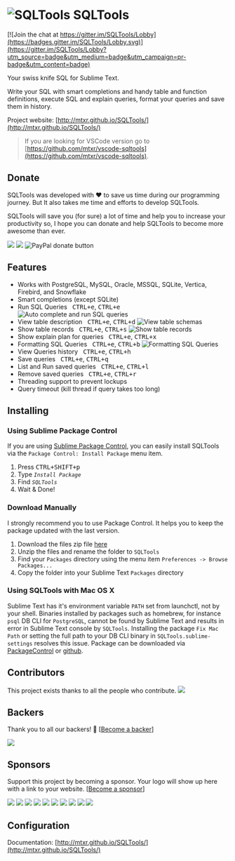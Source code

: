 ![SQLTools](https://github.com/mtxr/SQLTools/raw/images/icon.png?raw=true) SQLTools
===============

[![Join the chat at https://gitter.im/SQLTools/Lobby](https://badges.gitter.im/SQLTools/Lobby.svg)](https://gitter.im/SQLTools/Lobby?utm_source=badge&utm_medium=badge&utm_campaign=pr-badge&utm_content=badge)

Your swiss knife SQL for Sublime Text.

Write your SQL with smart completions and handy table and function definitions, execute SQL and explain queries, format your queries and save them in history.

Project website: [http://mtxr.github.io/SQLTools/](http://mtxr.github.io/SQLTools/)

> If you are looking for VSCode version go to [https://github.com/mtxr/vscode-sqltools](https://github.com/mtxr/vscode-sqltools).

## Donate

SQLTools was developed with ♥ to save us time during our programming journey. But It also takes me time and efforts to develop SQLTools.

SQLTools will save you (for sure) a lot of time and help you to increase your productivity so, I hope you can donate and help SQLTools to become more awesome than ever.

<span class="badge-paypal"><a href="https://www.paypal.com/cgi-bin/webscr?cmd=_s-xclick&hosted_button_id=RSMB6DGK238V8" title="Donate to this project using Paypal"><a href="#backers" alt="sponsors on Open Collective"><img src="https://opencollective.com/SQLTools/backers/badge.svg" /></a> <a href="#sponsors" alt="Sponsors on Open Collective"><img src="https://opencollective.com/SQLTools/sponsors/badge.svg" /></a> <img src="https://img.shields.io/badge/paypal-donate-yellow.svg" alt="PayPal donate button" /></a></span>

## Features

* Works with PostgreSQL, MySQL, Oracle, MSSQL, SQLite, Vertica, Firebird, and Snowflake
* Smart completions (except SQLite)
* Run SQL Queries &nbsp; <kbd>CTRL+e</kbd>, <kbd>CTRL+e</kbd>
![Auto complete and run SQL queries](https://github.com/mtxr/SQLTools/raw/images/execute_auto_complete.gif?raw=true)
* View table description &nbsp; <kbd>CTRL+e</kbd>, <kbd>CTRL+d</kbd>
![View table schemas](https://github.com/mtxr/SQLTools/raw/images/table_description.gif?raw=true)
* Show table records &nbsp; <kbd>CTRL+e</kbd>, <kbd>CTRL+s</kbd>
![Show table records](https://github.com/mtxr/SQLTools/raw/images/table_records.gif?raw=true)
* Show explain plan for queries &nbsp; <kbd>CTRL+e</kbd>, <kbd>CTRL+x</kbd>
* Formatting SQL Queries &nbsp; <kbd>CTRL+e</kbd>, <kbd>CTRL+b</kbd>
![Formatting SQL Queries](https://github.com/mtxr/SQLTools/raw/images/format_sql.gif?raw=true)
* View Queries history &nbsp; <kbd>CTRL+e</kbd>, <kbd>CTRL+h</kbd>
* Save queries &nbsp; <kbd>CTRL+e</kbd>, <kbd>CTRL+q</kbd>
* List and Run saved queries &nbsp; <kbd>CTRL+e</kbd>, <kbd>CTRL+l</kbd>
* Remove saved queries &nbsp; <kbd>CTRL+e</kbd>, <kbd>CTRL+r</kbd>
* Threading support to prevent lockups
* Query timeout (kill thread if query takes too long)

## Installing

### Using Sublime Package Control

If you are using [Sublime Package Control](https://packagecontrol.io/packages/SQLTools), you can easily install SQLTools via the `Package Control: Install Package` menu item.

1. Press <kbd>CTRL+SHIFT+p</kbd>
2. Type *`Install Package`*
3. Find *`SQLTools`*
4. Wait & Done!

### Download Manually

I strongly recommend you to use Package Control. It helps you to keep the package updated with the last version.

1. Download the files zip file [here](http://mtxr.github.io/SQLTools/)
2. Unzip the files and rename the folder to `SQLTools`
3. Find your `Packages` directory using the menu item  `Preferences -> Browse Packages...`
4. Copy the folder into your Sublime Text `Packages` directory

### Using SQLTools with Mac OS X

Sublime Text has it's environment variable `PATH` set from launchctl, not by your shell. Binaries installed by packages such as homebrew, for instance `psql` DB CLI for `PostgreSQL`, cannot be found by Sublime Text and results in error in Sublime Text console by `SQLTools`. Installing the package `Fix Mac Path` or setting the full path to your DB CLI binary in `SQLTools.sublime-settings` resolves this issue. Package can be downloaded via [PackageControl](https://packagecontrol.io/packages/Fix%20Mac%20Path) or [github](https://github.com/int3h/SublimeFixMacPath).

## Contributors

This project exists thanks to all the people who contribute.
<a href="https://github.com/mtxr/SQLTools/graphs/contributors"><img src="https://opencollective.com/SQLTools/contributors.svg?width=890&button=false" /></a>


## Backers

Thank you to all our backers! 🙏 [[Become a backer](https://opencollective.com/SQLTools#backer)]

<a href="https://opencollective.com/SQLTools#backers" target="_blank"><img src="https://opencollective.com/SQLTools/backers.svg?width=890"></a>


## Sponsors

Support this project by becoming a sponsor. Your logo will show up here with a link to your website. [[Become a sponsor](https://opencollective.com/SQLTools#sponsor)]

<a href="https://opencollective.com/SQLTools/sponsor/0/website" target="_blank"><img src="https://opencollective.com/SQLTools/sponsor/0/avatar.svg"></a>
<a href="https://opencollective.com/SQLTools/sponsor/1/website" target="_blank"><img src="https://opencollective.com/SQLTools/sponsor/1/avatar.svg"></a>
<a href="https://opencollective.com/SQLTools/sponsor/2/website" target="_blank"><img src="https://opencollective.com/SQLTools/sponsor/2/avatar.svg"></a>
<a href="https://opencollective.com/SQLTools/sponsor/3/website" target="_blank"><img src="https://opencollective.com/SQLTools/sponsor/3/avatar.svg"></a>
<a href="https://opencollective.com/SQLTools/sponsor/4/website" target="_blank"><img src="https://opencollective.com/SQLTools/sponsor/4/avatar.svg"></a>
<a href="https://opencollective.com/SQLTools/sponsor/5/website" target="_blank"><img src="https://opencollective.com/SQLTools/sponsor/5/avatar.svg"></a>
<a href="https://opencollective.com/SQLTools/sponsor/6/website" target="_blank"><img src="https://opencollective.com/SQLTools/sponsor/6/avatar.svg"></a>
<a href="https://opencollective.com/SQLTools/sponsor/7/website" target="_blank"><img src="https://opencollective.com/SQLTools/sponsor/7/avatar.svg"></a>
<a href="https://opencollective.com/SQLTools/sponsor/8/website" target="_blank"><img src="https://opencollective.com/SQLTools/sponsor/8/avatar.svg"></a>
<a href="https://opencollective.com/SQLTools/sponsor/9/website" target="_blank"><img src="https://opencollective.com/SQLTools/sponsor/9/avatar.svg"></a>

## Configuration 

Documentation: [http://mtxr.github.io/SQLTools/](http://mtxr.github.io/SQLTools/)




